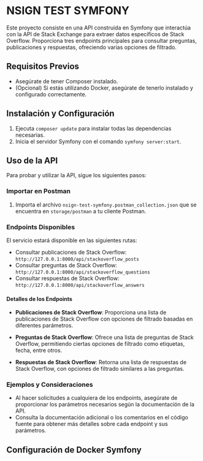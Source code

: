 # NSIGN TEST SYMFONY

Este proyecto consiste en una API construida en Symfony que interactúa con la API de Stack Exchange para extraer datos específicos de Stack Overflow. Proporciona tres endpoints principales para consultar preguntas, publicaciones y respuestas, ofreciendo varias opciones de filtrado.

## Requisitos Previos

- Asegúrate de tener Composer instalado.
- (Opcional) Si estás utilizando Docker, asegúrate de tenerlo instalado y configurado correctamente.

## Instalación y Configuración

1. Ejecuta `composer update` para instalar todas las dependencias necesarias.
2. Inicia el servidor Symfony con el comando `symfony server:start`.

## Uso de la API

Para probar y utilizar la API, sigue los siguientes pasos:

### Importar en Postman

1. Importa el archivo `nsign-test-symfony.postman_collection.json` que se encuentra en `storage/postman` a tu cliente Postman.

### Endpoints Disponibles

El servicio estará disponible en las siguientes rutas:

- Consultar publicaciones de Stack Overflow: `http://127.0.0.1:8000/api/stackoverflow_posts`
- Consultar preguntas de Stack Overflow: `http://127.0.0.1:8000/api/stackoverflow_questions`
- Consultar respuestas de Stack Overflow: `http://127.0.0.1:8000/api/stackoverflow_answers`

#### Detalles de los Endpoints

- **Publicaciones de Stack Overflow**: Proporciona una lista de publicaciones de Stack Overflow con opciones de filtrado basadas en diferentes parámetros.
  
- **Preguntas de Stack Overflow**: Ofrece una lista de preguntas de Stack Overflow, permitiendo ciertas opciones de filtrado como etiquetas, fecha, entre otros.

- **Respuestas de Stack Overflow**: Retorna una lista de respuestas de Stack Overflow, con opciones de filtrado similares a las preguntas.

### Ejemplos y Consideraciones

- Al hacer solicitudes a cualquiera de los endpoints, asegúrate de proporcionar los parámetros necesarios según la documentación de la API.
- Consulta la documentación adicional o los comentarios en el código fuente para obtener más detalles sobre cada endpoint y sus parámetros.

## Configuración de Docker Symfony




